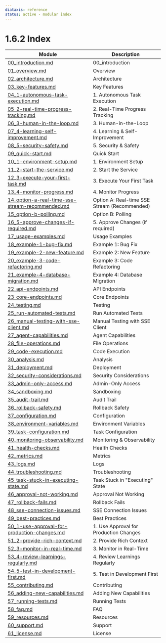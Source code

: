 ```yaml
---
diataxis: reference
status: active - modular index
---
```


# 1.6.2 Index

| Module | Description |
|--------|-------------|
| [00_introduction.md](00_introduction.md) | 00_introduction |
| [01_overview.md](01_overview.md) | Overview |
| [02_architecture.md](02_architecture.md) | Architecture |
| [03_key-features.md](03_key-features.md) | Key Features |
| [04_1-autonomous-task-execution.md](04_1-autonomous-task-execution.md) | 1. Autonomous Task Execution |
| [05_2-real-time-progress-tracking.md](05_2-real-time-progress-tracking.md) | 2. Real-Time Progress Tracking |
| [06_3-human-in-the-loop.md](06_3-human-in-the-loop.md) | 3. Human-in-the-Loop |
| [07_4-learning-self-improvement.md](07_4-learning-self-improvement.md) | 4. Learning & Self-Improvement |
| [08_5-security-safety.md](08_5-security-safety.md) | 5. Security & Safety |
| [09_quick-start.md](09_quick-start.md) | Quick Start |
| [10_1-environment-setup.md](10_1-environment-setup.md) | 1. Environment Setup |
| [11_2-start-the-service.md](11_2-start-the-service.md) | 2. Start the Service |
| [12_3-execute-your-first-task.md](12_3-execute-your-first-task.md) | 3. Execute Your First Task |
| [13_4-monitor-progress.md](13_4-monitor-progress.md) | 4. Monitor Progress |
| [14_option-a-real-time-sse-stream-recommended.md](14_option-a-real-time-sse-stream-recommended.md) | Option A: Real-time SSE Stream (Recommended) |
| [15_option-b-polling.md](15_option-b-polling.md) | Option B: Polling |
| [16_5-approve-changes-if-required.md](16_5-approve-changes-if-required.md) | 5. Approve Changes (if required) |
| [17_usage-examples.md](17_usage-examples.md) | Usage Examples |
| [18_example-1-bug-fix.md](18_example-1-bug-fix.md) | Example 1: Bug Fix |
| [19_example-2-new-feature.md](19_example-2-new-feature.md) | Example 2: New Feature |
| [20_example-3-code-refactoring.md](20_example-3-code-refactoring.md) | Example 3: Code Refactoring |
| [21_example-4-database-migration.md](21_example-4-database-migration.md) | Example 4: Database Migration |
| [22_api-endpoints.md](22_api-endpoints.md) | API Endpoints |
| [23_core-endpoints.md](23_core-endpoints.md) | Core Endpoints |
| [24_testing.md](24_testing.md) | Testing |
| [25_run-automated-tests.md](25_run-automated-tests.md) | Run Automated Tests |
| [26_manual-testing-with-sse-client.md](26_manual-testing-with-sse-client.md) | Manual Testing with SSE Client |
| [27_agent-capabilities.md](27_agent-capabilities.md) | Agent Capabilities |
| [28_file-operations.md](28_file-operations.md) | File Operations |
| [29_code-execution.md](29_code-execution.md) | Code Execution |
| [30_analysis.md](30_analysis.md) | Analysis |
| [31_deployment.md](31_deployment.md) | Deployment |
| [32_security-considerations.md](32_security-considerations.md) | Security Considerations |
| [33_admin-only-access.md](33_admin-only-access.md) | Admin-Only Access |
| [34_sandboxing.md](34_sandboxing.md) | Sandboxing |
| [35_audit-trail.md](35_audit-trail.md) | Audit Trail |
| [36_rollback-safety.md](36_rollback-safety.md) | Rollback Safety |
| [37_configuration.md](37_configuration.md) | Configuration |
| [38_environment-variables.md](38_environment-variables.md) | Environment Variables |
| [39_task-configuration.md](39_task-configuration.md) | Task Configuration |
| [40_monitoring-observability.md](40_monitoring-observability.md) | Monitoring & Observability |
| [41_health-checks.md](41_health-checks.md) | Health Checks |
| [42_metrics.md](42_metrics.md) | Metrics |
| [43_logs.md](43_logs.md) | Logs |
| [44_troubleshooting.md](44_troubleshooting.md) | Troubleshooting |
| [45_task-stuck-in-executing-state.md](45_task-stuck-in-executing-state.md) | Task Stuck in "Executing" State |
| [46_approval-not-working.md](46_approval-not-working.md) | Approval Not Working |
| [47_rollback-fails.md](47_rollback-fails.md) | Rollback Fails |
| [48_sse-connection-issues.md](48_sse-connection-issues.md) | SSE Connection Issues |
| [49_best-practices.md](49_best-practices.md) | Best Practices |
| [50_1-use-approval-for-production-changes.md](50_1-use-approval-for-production-changes.md) | 1. Use Approval for Production Changes |
| [51_2-provide-rich-context.md](51_2-provide-rich-context.md) | 2. Provide Rich Context |
| [52_3-monitor-in-real-time.md](52_3-monitor-in-real-time.md) | 3. Monitor in Real-Time |
| [53_4-review-learnings-regularly.md](53_4-review-learnings-regularly.md) | 4. Review Learnings Regularly |
| [54_5-test-in-development-first.md](54_5-test-in-development-first.md) | 5. Test in Development First |
| [55_contributing.md](55_contributing.md) | Contributing |
| [56_adding-new-capabilities.md](56_adding-new-capabilities.md) | Adding New Capabilities |
| [57_running-tests.md](57_running-tests.md) | Running Tests |
| [58_faq.md](58_faq.md) | FAQ |
| [59_resources.md](59_resources.md) | Resources |
| [60_support.md](60_support.md) | Support |
| [61_license.md](61_license.md) | License |
